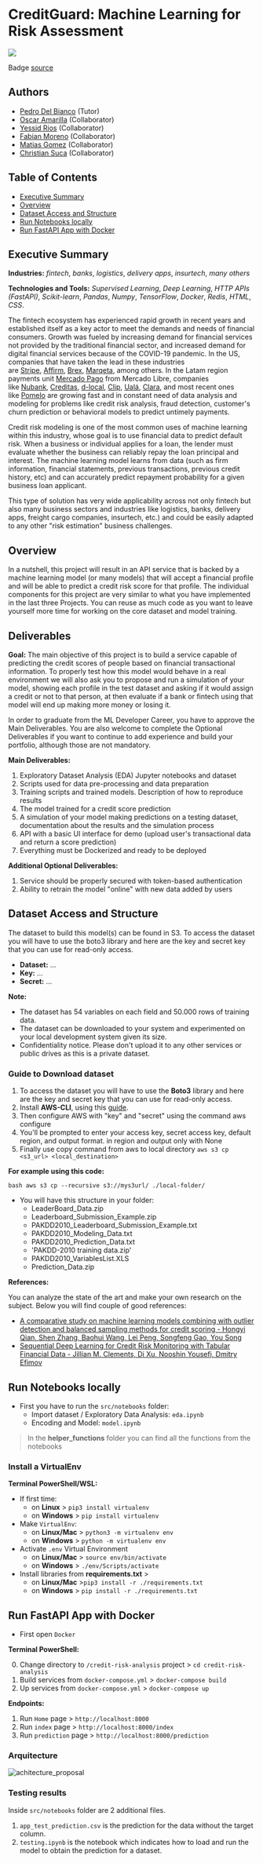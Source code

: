 # CreditGuard: Machine Learning for Risk Assessment

![](https://hackmd.io/_uploads/rkizSXi93.png)

Badge [source](https://shields.io/)

## Authors

- [Pedro Del Bianco](https://github.com/pedroodb) (Tutor)
- [Oscar Amarilla](https://github.com/Oscar-Amarilla) (Collaborator)
- [Yessid Rios](https://github.com/YessidR) (Collaborator)
- [Fabian Moreno](https://github.com/FabianmorenoDS) (Collaborator)
- [Matias Gomez](https://github.com/tutecode) (Collaborator)
- [Christian Suca](https://github.com/christian6000) (Collaborator)

## Table of Contents

- [Executive Summary](#Executive-Summary)
- [Overview](#Overview)
- [Dataset Access and Structure](#Dataset-Access-and-Structure)
- [Run Notebooks locally](#Run-Notebooks-locally)
- [Run FastAPI App with Docker](#Run-FastAPI-App-with-Docker)

## Executive Summary

**Industries:** *fintech*, *banks*, *logistics*, *delivery apps*, *insurtech*, *many others*

**Technologies and Tools:** *Supervised Learning*, *Deep Learning*, *HTTP APIs (FastAPI)*, *Scikit-learn*, *Pandas*, *Numpy*, *TensorFlow*, *Docker*, *Redis*, *HTML*, *CSS*.

The fintech ecosystem has experienced rapid growth in recent years and established itself as a key actor to meet the demands and needs of financial consumers. Growth was fueled by increasing demand for financial services not provided by the traditional financial sector, and increased demand for digital financial services because of the COVID-19 pandemic. In the US, companies that have taken the lead in these industries are [Stripe](https://stripe.com/docs/radar/risk-evaluation), [Affirm](https://www.affirm.com/business/blog/alternative-underwriting), [Brex](https://www.brex.com/), [Marqeta](https://www.marqeta.com/platform/riskcontrol), among others. In the Latam region payments unit [Mercado Pago](https://www.mercadopago.com.ar/) from Mercado Libre, companies like [Nubank](https://nubank.com.br/en/), [Creditas](https://www.creditas.com/), [d-local](https://dlocal.com/), [Clip](https://clip.mx/), [Ualá](https://www.uala.com.ar/), [Clara](https://www.clara.com/), and most recent ones like [Pomelo](https://pomelo.la/en/) are growing fast and in constant need of data analysis and modeling for problems like credit risk analysis, fraud detection, customer's churn prediction or behavioral models to predict untimely payments.

Credit risk modeling is one of the most common uses of machine learning within this industry, whose goal is to use financial data to predict default risk. When a business or individual applies for a loan, the lender must evaluate whether the business can reliably repay the loan principal and interest. The machine learning model learns from data (such as firm information, financial statements, previous transactions, previous credit history, etc) and can accurately predict repayment probability for a given business loan applicant.

This type of solution has very wide applicability across not only fintech but also many business sectors and industries like logistics, banks, delivery apps, freight cargo companies, insurtech, etc.) and could be easily adapted to any other "risk estimation" business challenges.

## Overview

In a nutshell, this project will result in an API service that is backed by a machine learning model (or many models) that will accept a financial profile and will be able to predict a credit risk score for that profile. The individual components for this project are very similar to what you have implemented in the last three Projects. You can reuse as much code as you want to leave yourself more time for working on the core dataset and model training.

## Deliverables

**Goal:** The main objective of this project is to build a service capable of predicting the credit scores of people based on financial transactional information. To properly test how this model would behave in a real environment we will also ask you to propose and run a simulation of your model, showing each profile in the test dataset and asking if it would assign a credit or not to that person, at then evaluate if a bank or fintech using that model will end up making more money or losing it.

In order to graduate from the ML Developer Career, you have to approve the Main Deliverables. You are also welcome to complete the Optional Deliverables if you want to continue to add experience and build your portfolio, although those are not mandatory. 

**Main Deliverables:**

1. Exploratory Dataset Analysis (EDA) Jupyter notebooks and dataset
2. Scripts used for data pre-processing and data preparation
3. Training scripts and trained models. Description of how to reproduce results
4. The model trained for a credit score prediction
5. A simulation of your model making predictions on a testing dataset, documentation about the results and the simulation process
6. API with a basic UI interface for demo (upload user's transactional data and return a score prediction)
7. Everything must be Dockerized and ready to be deployed

**Additional Optional Deliverables:**

1. Service should be properly secured with token-based authentication
2. Ability to retrain the model "online" with new data added by users

## Dataset Access and Structure

The dataset to build this model(s) can be found in S3. To access the dataset you will have to use the boto3 library and here are the key and secret key that you can use for read-only access.

- **Dataset:** ...
- **Key:** ...
- **Secret:** ...

**Note:**

- The dataset has 54 variables on each field and 50.000 rows of training data. 
- The dataset can be downloaded to your system and experimented on your local development system given its size.
- Confidentiality notice. Please don't upload it to any other services or public drives as this is a private dataset.

### Guide to Download dataset

1. To access the dataset you will have to use the **Boto3** library and here are the key and secret key that you can use for read-only access.
2. Install **AWS-CLI**, using this [guide](https://docs.aws.amazon.com/es_es/cli/v1/userguide/cli-chap-install.html).
3. Then configure AWS with "key" and "secret" using the command aws configure
4. You'll be prompted to enter your access key, secret access key, default region, and output format. in region and output only with None
5. Finally use copy command from aws to local directory `aws s3 cp <s3_url> <local_destination>`

**For example using this code:**

`bash
aws s3 cp --recursive s3://mys3url/ ./local-folder/
`

* You will have this structure in your folder:
  - LeaderBoard_Data.zip
  - Leaderboard_Submission_Example.zip
  - PAKDD2010_Leaderboard_Submission_Example.txt
  - PAKDD2010_Modeling_Data.txt
  - PAKDD2010_Prediction_Data.txt
  - 'PAKDD-2010 training data.zip'
  - PAKDD2010_VariablesList.XLS
  - Prediction_Data.zip

**References:**

You can analyze the state of the art and make your own research on the subject. Below you will find couple of good references:

- [A comparative study on machine learning models combining with outlier detection and balanced sampling methods for credit scoring - Hongyi Qian, Shen Zhang, Baohui Wang, Lei Peng, Songfeng Gao, You Song](https://arxiv.org/abs/2112.13196)
- [Sequential Deep Learning for Credit Risk Monitoring with Tabular Financial Data - Jillian M. Clements, Di Xu, Nooshin Yousefi, Dmitry Efimov](https://arxiv.org/abs/2012.15330)

## Run Notebooks locally

- First you have to run the `src/notebooks` folder:
    - Import dataset / Exploratory Data Analysis: `eda.ipynb` 
    - Encoding and Model: `model.ipynb`

> In the **helper_functions** folder you can find all the functions from the notebooks

### Install a VirtualEnv

**Terminal PowerShell/WSL:**

- If first time: 
    - on **Linux** > `pip3 install virtualenv`
    - on **Windows** > `pip install virtualenv`
- Make `VirtualEnv`:
    - on **Linux/Mac** > `python3 -m virtualenv env`
    - on **Windows** > `python -m virtualenv env`
- Activate `.env` Virtual Environment
    - on **Linux/Mac** > `source env/bin/activate`
    - on **Windows** > `./env/Scripts/activate`
- Install libraries from **requirements.txt** >
    - on **Linux/Mac** >`pip3 install -r ./requirements.txt`
    - on **Windows** > `pip install -r ./requirements.txt`

## Run FastAPI App with Docker

- First open `Docker`

**Terminal PowerShell:**

0. Change directory to `/credit-risk-analysis` project > `cd credit-risk-analysis`
1. Build services from `docker-compose.yml` > `docker-compose build`
2. Up services from `docker-compose.yml` > `docker-compose up`

**Endpoints:**

1. Run `Home` page > `http://localhost:8000`
2. Run `index` page > `http://localhost:8000/index`
3. Run `prediction` page > `http://localhost:8000/prediction`

### Arquitecture

![achitecture_proposal](README_files/architecture_proposal.png)

### Testing results

Inside `src/notebooks` folder are 2 additional files.

1. `app_test_prediction.csv` is the prediction for the data without the target column.
2. `testing.ipynb` is the notebook which indicates how to load and run the model to obtain the prediction for a dataset.
